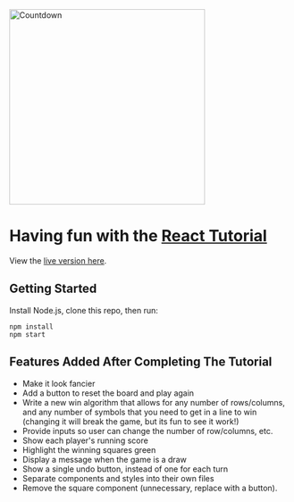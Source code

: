 <div>
  <img alt="Countdown" src="https://crazytim.info/img/item-img-16.jpg" width=350px />
  <br>
</div>

# Having fun with the [React Tutorial](https://reactjs.org/tutorial/tutorial.html)

View the [live version here](https://crazytim.github.io/react-tutorial).

## Getting Started

Install Node.js, clone this repo, then run:

```
npm install
npm start
```

## Features Added After Completing The Tutorial

- Make it look fancier
- Add a button to reset the board and play again
- Write a new win algorithm that allows for any number of rows/columns, and any number of symbols that you need to get in a line to win (changing it will break the game, but its fun to see it work!)
- Provide inputs so user can change the number of row/columns, etc.
- Show each player's running score
- Highlight the winning squares green
- Display a message when the game is a draw
- Show a single undo button, instead of one for each turn
- Separate components and styles into their own files
- Remove the square component (unnecessary, replace with a button).
